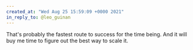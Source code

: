 ```yaml
---
created_at: "Wed Aug 25 15:59:09 +0000 2021"
in_reply_to: @leo_guinan
---
```


That's probably the fastest route to success for the time being. And it will buy me time to figure out the best way to scale it.